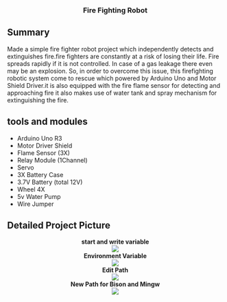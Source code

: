<h3 align="center" > Fire Fighting Robot </h1>

## Summary
Made a simple fire fighter robot project which independently detects and extinguishes fire.fire fighters are constantly at a risk of losing their life. Fire spreads rapidly if it is not controlled. In case of a gas leakage there even may be an explosion. So, in order to overcome this issue, this firefighting robotic system come to rescue which powered by Arduino Uno and Motor Shield Driver.it is also equipped with the fire flame sensor for detecting and approaching fire it also makes use of water tank and spray mechanism for extinguishing the fire.

## tools and modules 
* Arduino Uno R3
* Motor Driver Shield 
* Flame Sensor (3X)
* Relay Module (1Channel)
* Servo 
* 3X Battery Case
* 3.7V Battery (total 12V)
* Wheel 4X
* 5v Water Pump
* Wire Jumper 

## Detailed Project Picture 

<p align="center">
  <b>start and write variable</b><br>
    <img src="ss/variable.png"><br>
   <b> Environment Variable</b><br>
    <img src="ss/edit.PNG"><br>
    <b> Edit Path</b><br>
    <img src="ss/path.PNG"><br>
    <b> New Path for Bison and Mingw</b><br>
    <img src="ss/new path.PNG"><br>
</p>
